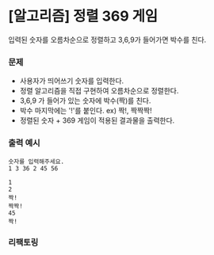 # [알고리즘] 정렬 369 게임
입력된 숫자를 오름차순으로 정렬하고 3,6,9가 들어가면 박수를 친다.

### 문제
- 사용자가 띄어쓰기 숫자를 입력한다.
- 정렬 알고리즘을 직접 구현하여 오름차순으로 정렬한다.
- 3,6,9 가 들어가 있는 숫자에 박수(짝)를 친다.
- 박수 마지막에는 '!'를 붙인다. ex) 짝!, 짝짝짝!
- 정렬된 숫자 + 369 게임이 적용된 결과물을 출력한다.

### 출력 예시
```text
숫자를 입력해주세요.
1 3 36 2 45 56

1
2
짝!
짝짝!
45
짝!
```

### 리팩토링